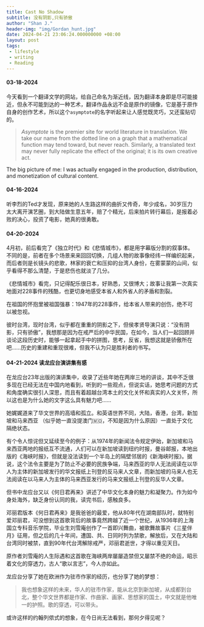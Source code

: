 ```yaml
---
title: Cast No Shadow
subtitle: 没有阴影,只有骄傲
author: "Shan J."
header-img: "img/Gordan_hunt.jpg"
date: 2024-04-21 23:06:24.000000000 +08:00
layout: post
tags:
 - lifestyle
 - writing
 - Reading
---
```


#### 03-18-2024

今天看到一个翻译文学的网站，给自己命名为渐近线，因为翻译本身即是尽可能接近，但永不可能到达的一种艺术，翻译作品永远不会是原作的镜像，它是基于原作自身的创作艺术，所以这个`asymptote`的名字听起来让人感觉既灵巧，又还蛮贴切的。

>  *Asymptote* is the premier site for world literature in translation. We take our name from the dotted line on a graph that a mathematical function may tend toward, but never reach. Similarly, a translated text may never fully replicate the effect of the original; it is its own creative act.

The big picture of me: I was actually engaged in the production, distribution, and monetization of cultural content.

#### 04-16-2024

听李烈的Ted才发现，原来她的人生路这样的曲折又传奇，年少成名，30岁压力太大离开演艺圈，到大陆做生意五年，赔了个精光，后来拍片转行幕后，是报着必败的决心，投资了电影，她真的很勇敢。

#### 04-20-2024

4月初，前后看完了《独立时代》和《悲情城市》，都是用字幕版分割的叙事体。不同的是，前者在多个场景来来回回切换，几组人物的故事像经纬一样编织起来，而后者则是长镜头的悲歌，林家的衰亡和压抑的台湾人身份，在雾蒙蒙的山间，似乎看得不那么清楚，于是悲伤也就淡了几分。

《悲情城市》看完，只记得配乐很日本，好熟悉，又很博大；故事让我第一次真实地面对228事件的残酷，也更切身地感受本省人和外省人的矛盾和割裂。

在祖国的怀抱里被祖国强暴：1947年的228事件，给本省人带来的创伤，绝不可以被忽视。

彼时台湾，现时台湾，似乎都在重重的阴影之下，但侯孝贤导演只说：“没有阴影，只有骄傲”，我想那是因为在戒严后的中华民国，在如今，当人们一起回顾并谈论这段历史时，能够一起拿起手中的拼图，思考，反省，我想这就是骄傲所在吧……历史的重建和重现很难，但我不认为只是胜利者的书写。

#### 04-21-2024 读龙应台演讲集有感

在龙应台23年出版的演讲集中，收录了近些年她在两岸三地的讲谈，其中不乏很多现在已经无法在中国内地看到，听到的一些观点，但说实话，她思考问题的方式和角度确实很引人深思，而且有着超越台湾本土的文化关怀和真实的人文关怀，所以这也是为什么她的文字这么具有魅力吧……

她娓娓道来了华文世界的高墙和孤立。和英语世界不同，大陆，香港，台湾，新加坡和马来西亚 （似乎她一直没提澳门🇲🇴，不知是因为什么原因）一直处于文化隔绝状态。

有个令人惊诧但又延续至今的例子：从1974年的新闻法令规定伊始，新加坡和马来西亚两地的报纸互不流通，人们可以在新加坡读到纽约时报，曼谷邮报，本地出版的《海峡时报》，但就是没法读到一个半岛上的隔壁邻居的《新海峡时报》。据说，这个法令主要是为了防止不必要的民族争端，马来西亚的华人无法阅读在以华人为主体的新加坡发行的华文报纸上刊登的反马来人文章，而新加坡的马来人也无法阅读在以马来人为主体的马来西亚发行的马来文报纸上刊登的反华人文章。

但书中龙应台又以《何日君再来》讲述了中华文化本身的魅力和凝聚力。作为如今身处海外，缺乏身份认同的我，读完书后，感触良多。

邓丽君版本《何日君再来》是我爸爸的最爱，他从80年代在湖南部队时，就特别爱邓丽君，可没想到这首歌背后的故事竟然跨越了近一个世纪，从1936年的上海国立专科音乐学院，毕业生刘雪庵创作了一首即兴舞曲，被歌舞故事片《三星伴月》征用，但之后的几十年间，遭国、共、日同时列为禁歌，解放后，又在大陆和台湾同时被禁，直到90年代台湾解除戒严，邓丽君逝世，才得以重见天日。

原作者刘雪庵的人生际遇和这首歌在海峡两岸屡屡造禁但又屡禁不绝的命运，昭示着文化的穿透力，古人“歌以言志”，今人亦如此。

龙应台分享了她在欧洲作为驻市作家的经历，也分享了她的梦想：

> 我也想象这样的未来，华人的驻市作家，能从北京到新加坡，从成都到台北，整个华文世界都是作家、作曲家、画家、思想家的国土，中文就是他唯一的护照。歌的穿透，可以带头。

或许这样的约翰列侬式的想象，在今日尚无法看到，那何夕得见呢？
